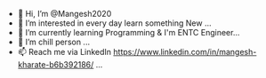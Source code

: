 - 👋 Hi, I’m @Mangesh2020
- 👀 I’m interested in every day learn something New ...
- 🌱 I’m currently learning Programming & I'm ENTC Engineer...
- 💞️ I’m chill person ...
- 📫 Reach me via LinkedIn https://www.linkedin.com/in/mangesh-kharate-b6b392186/ ...

<!---
Mangesh2020/Mangesh2020 is a ✨ special ✨ repository because its `README.md` (this file) appears on your GitHub profile.
You can click the Preview link to take a look at your changes.
--->
